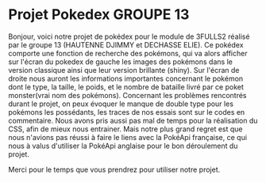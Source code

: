 # Projet Pokedex GROUPE 13
Bonjour, voici notre projet de pokédex pour le module de 3FULLS2 réalisé par le groupe 13 (HAUTENNE DJIMMY et DECHASSE ELIE).
Ce pokédex comporte une fonction de recherche des pokémons, qui va alors afficher sur l'écran du pokedex de gauche les images des pokémons dans le version classique ainsi que leur version brillante (shiny).
Sur l'écran de droite nous auront les informations importantes concernant le pokémon dont le type, la taille, le poids, et le nombre de bataille livré par ce poket monster(vrai nom des pokémons). 
Concernant les problèmes rencontrés durant le projet, on peux évoquer le manque de double type pour les pokémons les possédants, les traces de nos essais sont sur le codes en commentaire.
Nous avons pris aussi pas mal de temps pour la réalisation du CSS, afin de mieux nous entrainer.
Mais notre plus grand regret est que nous n'avions pas réussi à faire le liens avec la PokéApi française, ce qui nous à valus d'utiliser la PokéApi anglaise pour le bon déroulement du projet.

Merci pour le temps que vous prendrez pour utiliser notre projet.
 
